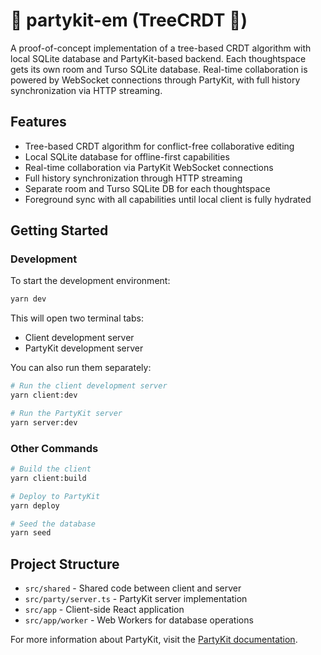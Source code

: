 # 🎈 partykit-em (TreeCRDT 🌳)

A proof-of-concept implementation of a tree-based CRDT algorithm with local SQLite database and PartyKit-based backend. Each thoughtspace gets its own room and Turso SQLite database. Real-time collaboration is powered by WebSocket connections through PartyKit, with full history synchronization via HTTP streaming.

## Features

- Tree-based CRDT algorithm for conflict-free collaborative editing
- Local SQLite database for offline-first capabilities
- Real-time collaboration via PartyKit WebSocket connections
- Full history synchronization through HTTP streaming
- Separate room and Turso SQLite DB for each thoughtspace
- Foreground sync with all capabilities until local client is fully hydrated

## Getting Started

### Development

To start the development environment:

```bash
yarn dev
```

This will open two terminal tabs:
- Client development server
- PartyKit development server

You can also run them separately:
```bash
# Run the client development server
yarn client:dev

# Run the PartyKit server
yarn server:dev
```

### Other Commands

```bash
# Build the client
yarn client:build

# Deploy to PartyKit
yarn deploy

# Seed the database
yarn seed
```

## Project Structure

- `src/shared` - Shared code between client and server
- `src/party/server.ts` - PartyKit server implementation
- `src/app` - Client-side React application
- `src/app/worker` - Web Workers for database operations

For more information about PartyKit, visit the [PartyKit documentation](https://docs.partykit.io/).
